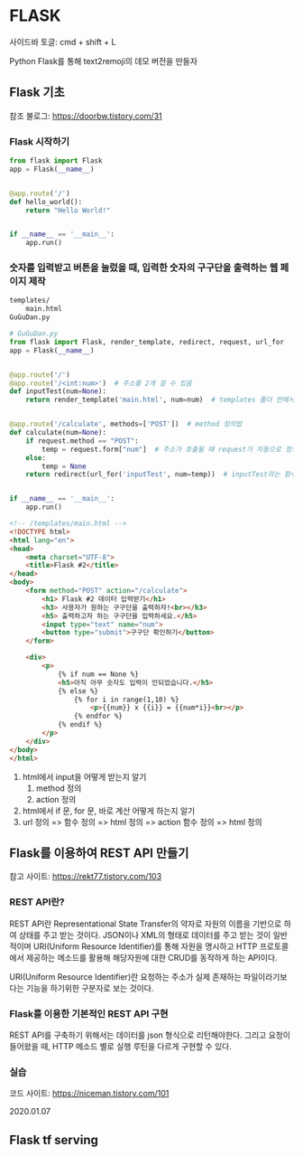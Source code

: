 # FLASK

사이드바 토글: cmd + shift + L

Python Flask를 통해 text2remoji의 데모 버전을 만들자

## Flask 기초

참조 불로그: https://doorbw.tistory.com/31

### Flask 시작하기

```python
from flask import Flask
app = Flask(__name__)


@app.route('/')
def hello_world():
    return "Hello World!"


if __name__ == '__main__':
    app.run()

```

### 숫자를 입력받고 버튼을 눌렀을 때, 입력한 숫자의 구구단을 출력하는 웹 페이지 제작

```latex
templates/
	main.html
GuGuDan.py
```

```python
# GuGuDan.py
from flask import Flask, render_template, redirect, request, url_for
app = Flask(__name__)


@app.route('/')
@app.route('/<int:num>')  # 주소를 2개 걸 수 있음
def inputTest(num=None):
    return render_template('main.html', num=num)  # templates 폴더 안에서 search


@app.route('/calculate', methods=['POST'])  # method 정의법
def calculate(num=None):
    if request.method == "POST":
        temp = request.form["num"]  # 주소가 호출될 때 request가 자동으로 정의되는 듯, request.form은 main.html에서 input의 "num"이 들어오는 듯
    else:
        temp = None
    return redirect(url_for('inputTest', num=temp))  # inputTest라는 함수를 찾아냄


if __name__ == '__main__':
    app.run()

```

```html
<!-- /templates/main.html -->
<!DOCTYPE html>
<html lang="en">
<head>
    <meta charset="UTF-8">
    <title>Flask #2</title>
</head>
<body>
    <form method="POST" action="/calculate">
        <h1> Flask #2 데이터 입력받기</h1>
        <h3> 사용자가 원하는 구구단을 출력하자!<br></h3>
        <h5> 출력하고자 하는 구구단을 입력하세요.</h5>
        <input type="text" name="num">
        <button type="submit">구구단 확인하기</button>
    </form>

    <div>
        <p>
            {% if num == None %}
            <h5>아직 아무 숫자도 입력이 안되었습니다.</h5>
            {% else %}
                {% for i in range(1,10) %}
                    <p>{{num}} x {{i}} = {{num*i}}<br></p>
                {% endfor %}
            {% endif %}
        </p>
    </div>
</body>
</html>
```

1. html에서 input을 어떻게 받는지 알기
    1. method 정의
    2. action 정의
2. html에서 if 문, for 문, 바로 계산 어떻게 하는지 알기
3. url 정의 => 함수 정의 => html 정의 => action 함수 정의 => html 정의



## Flask를 이용하여 REST API 만들기

참고 사이트: https://rekt77.tistory.com/103

### REST API란?

REST API란 Representational State Transfer의 약자로 자원의 이름을 기반으로 하여 상태를 주고 받는 것이다. JSON이나 XML의 형태로 데이터를 주고 받는 것이 일반적이며 URI(Uniform Resource Identifier)를 통해 자원을 명시하고 HTTP 프로토콜에서 제공하는 메소드를 활용해 해당자원에 대한 CRUD를 동작하게 하는 API이다.

URI(Uniform Resource Identifier)란 요청하는 주소가 실제 존재하는 파일이라기보다는 기능을 하기위한 구분자로 보는 것이다.

### Flask를 이용한 기본적인 REST API 구현

REST API를 구축하기 위해서는 데이터를 json 형식으로 리턴해야한다. 그리고 요청이 들어왔을 때,  HTTP 메소드 별로 실행 루틴을 다르게 구현할 수 있다. 

### 실습

코드 사이트: https://niceman.tistory.com/101

2020.01.07

## Flask tf serving

